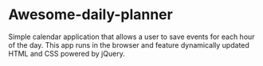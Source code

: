 # Awesome-daily-planner
Simple calendar application that allows a user to save events for each hour of the day. This app runs in the browser and feature dynamically updated HTML and CSS powered by jQuery.
